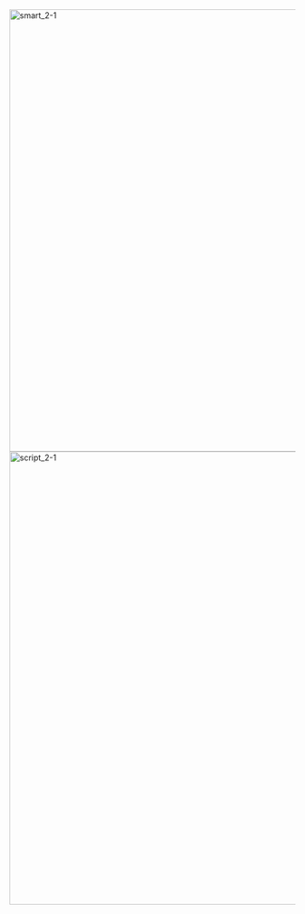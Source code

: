 
<img width="778" alt="smart_2-1" src="https://user-images.githubusercontent.com/104936636/167445067-c8947af2-08fa-47b6-a4c1-17da4a18a6eb.png">
<img width="797" alt="script_2-1" src="https://user-images.githubusercontent.com/104936636/167445071-a461cbc5-a01b-4be6-80fc-5ec6fee6657c.png">
